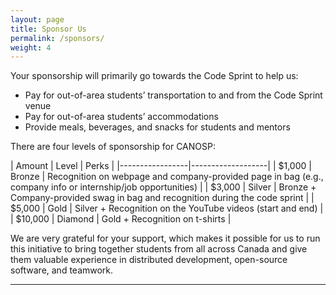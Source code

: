 ```yaml
---
layout: page
title: Sponsor Us
permalink: /sponsors/
weight: 4
---
```


Your sponsorship will primarily go towards the Code Sprint to help us:  
- Pay for out-of-area students’ transportation to and from the Code Sprint venue
- Pay for out-of-area students’ accommodations  
- Provide meals, beverages, and snacks for students and mentors

There are four levels of sponsorship for CANOSP:

| Amount | Level | Perks |
|-----------------|-------------------|
| $1,000 | Bronze | Recognition on webpage and company-provided page in bag (e.g., company info or internship/job opportunities) |
| $3,000 | Silver | Bronze + Company-provided swag in bag and recognition during the code sprint |
| $5,000 | Gold | Silver +  Recognition on the YouTube videos (start and end) |
| $10,000 | Diamond | Gold + Recognition on t-shirts |

We are very grateful for your support, which makes it possible for us to run this initiative to bring together students from all across Canada and give them valuable experience in distributed development, open-source software, and teamwork.

***
